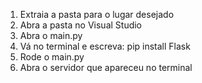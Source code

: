1. Extraia a pasta para o lugar desejado
2. Abra a pasta no Visual Studio
3. Abra o main.py
4. Vá no terminal e escreva: pip install Flask
5. Rode o main.py
6. Abra o servidor que apareceu no terminal
